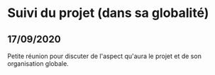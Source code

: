 # Suivi du projet (dans sa globalité)

## 17/09/2020
Petite réunion pour discuter de l'aspect qu'aura le projet et de son organisation globale.
